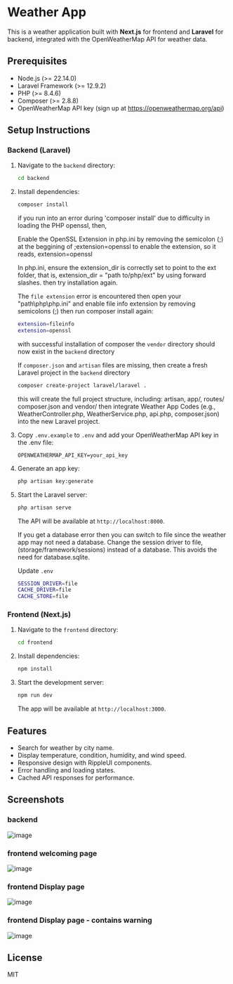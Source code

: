 # Weather App

This is a weather application built with **Next.js** for frontend and **Laravel** for backend, integrated with the OpenWeatherMap API for weather data.

## Prerequisites

- Node.js (&gt;= 22.14.0)
- Laravel Framework (&gt;= 12.9.2)
- PHP (&gt;= 8.4.6)
- Composer (&gt;= 2.8.8)
- OpenWeatherMap API key (sign up at https://openweathermap.org/api)

## Setup Instructions

### Backend (Laravel)

1. Navigate to the `backend` directory:

   ```bash
   cd backend
   ```

2. Install dependencies:

   ```bash
   composer install
   ```
   if you run into an error during 'composer install' due to difficulty in loading the PHP openssl, then,
   
   Enable the OpenSSL Extension in php.ini by removing the semicolon (;) at the beggining of ;extension=openssl to enable the extension,
   so it reads, extension=openssl
   
   In php.ini, ensure the extension_dir is correctly set to point to the ext folder, that is, extension_dir = "path to/php/ext" by using     forward slashes. then try installation again.

   The `file extension` error is encountered then open your "path\php\php.ini" and enable file info extension by removing semicolons (;)     then run composer install again:
   ```bash
   extension=fileinfo
   extension=openssl

   ```

   with successful installation of composer the `vendor` directory should now exist in the `backend` directory

   If `composer.json` and `artisan` files are missing, then create a fresh Laravel project in the `backend` directory

   ```bash
   composer create-project laravel/laravel .
   ```
   this will create the full project structure, including: artisan, app/, routes/ composer.json and vendor/
   then integrate Weather App Codes (e.g., WeatherController.php, WeatherService.php, api.php, composer.json) into the new Laravel           project.

4. Copy `.env.example` to `.env` and add your OpenWeatherMap API key in the .env file:

   ```env
   OPENWEATHERMAP_API_KEY=your_api_key
   ```

5. Generate an app key:

   ```bash
   php artisan key:generate
   ```

6. Start the Laravel server:

   ```bash
   php artisan serve
   ```

   The API will be available at `http://localhost:8000`.

   If you get a database error then you can switch to file since the weather app may not need a database.
   Change the session driver to file, (storage/framework/sessions) instead of a database. This avoids the need for database.sqlite.

   Update `.env`
   ```bash
   SESSION_DRIVER=file
   CACHE_DRIVER=file
   CACHE_STORE=file

   ```

### Frontend (Next.js)

1. Navigate to the `frontend` directory:

   ```bash
   cd frontend
   ```

2. Install dependencies:

   ```bash
   npm install
   ```

3. Start the development server:

   ```bash
   npm run dev
   ```

   The app will be available at `http://localhost:3000`.

## Features

- Search for weather by city name.
- Display temperature, condition, humidity, and wind speed.
- Responsive design with RippleUI components.
- Error handling and loading states.
- Cached API responses for performance.

## Screenshots

### backend
![image](https://github.com/user-attachments/assets/a602e790-c265-4630-8703-2be45d19ab34)

### frontend welcoming page
![image](https://github.com/user-attachments/assets/c7fc8145-b80a-4fc9-9206-54fa26318362)

### frontend Display page
![image](https://github.com/user-attachments/assets/e03a18d1-c62b-4c1c-8353-6fd1cb6fcb72)

### frontend Display page - contains warning
![image](https://github.com/user-attachments/assets/b80d849d-40f3-498e-8374-840e6a15e761)


## License

MIT
